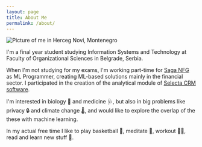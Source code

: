 ```yaml
---
layout: page
title: About Me
permalink: /about/
---
```

![]({{site.baseurl}}/images/herceg_novi.jpg "Picture of me in Herceg Novi, Montenegro")

I'm a final year student studying Information Systems and Technology at Faculty of Organizational Sciences in Belgrade, Serbia.

When I'm not studying for my exams, I'm working part-time for [Saga NFG](https://saga.rs/?lang=en) as ML Programmer, creating ML-based solutions mainly in the financial sector. I participated in the creation of the analytical module of [Selecta CRM software](www.selectacrm.app).

I'm interested in biology :dna: and medicine :stethoscope:, but also in big problems like privacy :lock: and climate change :thermometer:, and would like to explore the overlap of the these with machine learning.

In my actual free time I like to play basketball :basketball:, meditate 🧘, workout :weight_lifting_man:, read and learn new stuff :book:.
